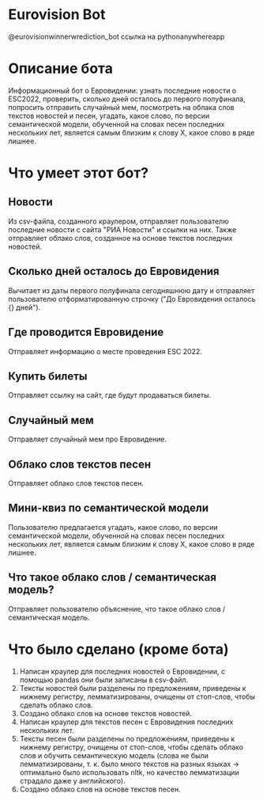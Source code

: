 # Eurovision Bot
@eurovisionwinnerwrediction_bot
ссылка на pythonanywhereapp

# Описание бота
Информационный бот о Евровидении: узнать последние новости о ESC2022, проверить, сколько дней осталось до первого полуфинала, попросить отправить случайный мем, посмотреть на облака слов текстов новостей и песен, угадать, какое слово, по версии семантической модели, обученной на словах песен последних нескольких лет, является самым близким к слову X, какое слово в ряде лишнее.

# Что умеет этот бот?
## Новости
Из csv-файла, созданного краулером, отправляет пользователю последние новости с сайта "РИА Новости" и ссылки на них. Также отправляет облако слов, созданное на основе текстов последних новостей.
## Сколько дней осталось до Евровидения
Вычитает из даты первого полуфинала сегодняшнюю дату и отправляет пользователю отформатированную строчку ("До Евровидения осталось {} дней").
## Где проводится Евровидение
Отправляет информацию о месте проведения ESC 2022.
## Купить билеты
Отправляет ссылку на сайт, где будут продаваться билеты.
## Случайный мем
Отправляет случайный мем про Евровидение.
## Облако слов текстов песен
Отправляет облако слов текстов песен.
## Мини-квиз по семантической модели
Пользователю предлагается угадать, какое слово, по версии семантической модели, обученной на словах песен последних нескольких лет, является самым близким к слову X, какое слово в ряде лишнее.
## Что такое облако слов / семантическая модель?
Отправляет пользователю объяснение, что такое облако слов / семантическая модель.

# Что было сделано (кроме бота)
1. Написан краулер для последних новостей о Евровидении, с помощью pandas они были записаны в csv-файл.
2. Тексты новостей были разделены по предложениям, приведены к нижнему регистру, лемматизированы, очищены от стоп-слов, чтобы сделать облако слов. 
3. Создано облако слов на основе текстов новостей.
4. Написан краулер для текстов песен с Евровидения последних нескольких лет.
5. Тексты песен были разделены по предложениям, приведены к нижнему регистру, очищены от стоп-слов, чтобы сделать облако слов и обучить семантическую модель (слова не были лемматизированы, т. к. было много текстов на разных языках -> оптимально было использовать nltk, но качество лемматизации страдало даже у английского).
6. Создано облако слов на основе текстов песен.
